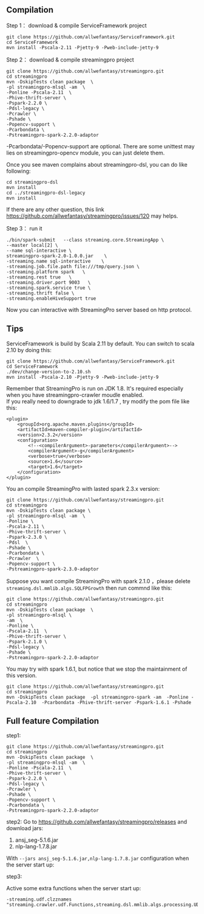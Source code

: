 ## Compilation

Step 1： download & compile ServiceFramework project

```
git clone https://github.com/allwefantasy/ServiceFramework.git
cd ServiceFramework
mvn install -Pscala-2.11 -Pjetty-9 -Pweb-include-jetty-9
```


Step 2： download & compile streamingpro project

```
git clone https://github.com/allwefantasy/streamingpro.git
cd streamingpro
mvn -DskipTests clean package  \
-pl streamingpro-mlsql -am  \
-Ponline -Pscala-2.11  \
-Phive-thrift-server \
-Pspark-2.2.0 \
-Pdsl-legacy \
-Pcrawler \
-Pshade \
-Popencv-support \
-Pcarbondata \
-Pstreamingpro-spark-2.2.0-adaptor

```
 
-Pcarbondata/-Popencv-support are  optional. There are some unittest may lies on streamingpro-opencv module,
you can just delete them. 

Once you see maven complains about streamingpro-dsl, you can do like following:

```
cd streamingpro-dsl
mvn install
cd ../streamingpro-dsl-legacy
mvn install
```

If there are any other question, this link https://github.com/allwefantasy/streamingpro/issues/120 may helps.  

Step 3： run it

```
./bin/spark-submit   --class streaming.core.StreamingApp \
--master local[2] \
--name sql-interactive \
streamingpro-spark-2.0-1.0.0.jar    \
-streaming.name sql-interactive    \
-streaming.job.file.path file:///tmp/query.json \
-streaming.platform spark   \
-streaming.rest true   \
-streaming.driver.port 9003   \
-streaming.spark.service true \
-streaming.thrift false \
-streaming.enableHiveSupport true
```

Now you can interactive with StreamingPro server based on http protocol.


## Tips

ServiceFramework is build by Scala 2.11 by default. You can switch to scala 2.10 by doing this:

```
git clone https://github.com/allwefantasy/ServiceFramework.git
cd ServiceFramework
./dev/change-version-to-2.10.sh
mvn install -Pscala-2.10 -Pjetty-9 -Pweb-include-jetty-9
```

Remember that StreamingPro is run on JDK 1.8. It's required especially when you have streamingpro-crawler moudle enabled.  
If you really need to downgrade to jdk 1.6/1.7 , try modify the pom file like this:

```
<plugin>
    <groupId>org.apache.maven.plugins</groupId>
    <artifactId>maven-compiler-plugin</artifactId>
    <version>2.3.2</version>
    <configuration>
        <!--<compilerArgument>-parameters</compilerArgument>-->
        <compilerArgument>-g</compilerArgument>
        <verbose>true</verbose>
        <source>1.6</source>
        <target>1.6</target>
    </configuration>
</plugin>
```


You an compile StreamingPro with  lasted spark 2.3.x version:

```
git clone https://github.com/allwefantasy/streamingpro.git
cd streamingpro
mvn -DskipTests clean package \
-pl streamingpro-mlsql -am  \
-Ponline \
-Pscala-2.11 \
-Phive-thrift-server \
-Pspark-2.3.0 \
-Pdsl  \
-Pshade \
-Pcarbondata \
-Pcrawler  \
-Popencv-support \
-Pstreamingpro-spark-2.3.0-adaptor 

```

Suppose you want compile StreamingPro with spark 2.1.0 ，please delete `streaming.dsl.mmlib.algs.SQLFPGrowth`
then run commnd like this:

```
git clone https://github.com/allwefantasy/streamingpro.git
cd streamingpro
mvn -DskipTests clean package  \
-pl streamingpro-mlsql \
-am  \
-Ponline \
-Pscala-2.11  \
-Phive-thrift-server \
-Pspark-2.1.0 \
-Pdsl-legacy \
-Pshade \
-Pstreamingpro-spark-2.2.0-adaptor

```


You may try with spark 1.6.1, but notice that we stop the maintainment of this version. 

```
git clone https://github.com/allwefantasy/streamingpro.git
cd streamingpro
mvn -DskipTests clean package  -pl streamingpro-spark -am  -Ponline -Pscala-2.10  -Pcarbondata -Phive-thrift-server -Pspark-1.6.1 -Pshade
```




## Full feature Compilation

step1: 

```
git clone https://github.com/allwefantasy/streamingpro.git
cd streamingpro
mvn -DskipTests clean package  \
-pl streamingpro-mlsql -am  \
-Ponline -Pscala-2.11  \
-Phive-thrift-server \
-Pspark-2.2.0 \
-Pdsl-legacy \
-Pcrawler \
-Pshade \
-Popencv-support \
-Pcarbondata \
-Pstreamingpro-spark-2.2.0-adaptor

```

step2: Go to https://github.com/allwefantasy/streamingpro/releases and download jars:

1. ansj_seg-5.1.6.jar
2. nlp-lang-1.7.8.jar

With `--jars ansj_seg-5.1.6.jar,nlp-lang-1.7.8.jar` configuration when the server start up: 


step3: 

Active some extra functions when the server start up:

```
-streaming.udf.clzznames "streaming.crawler.udf.Functions,streaming.dsl.mmlib.algs.processing.UDFFunctions"
```
